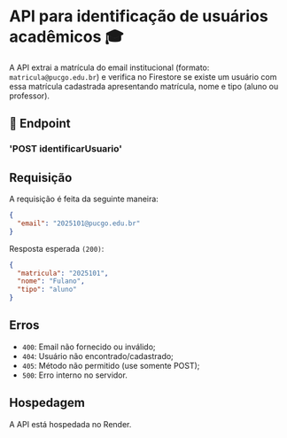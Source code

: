# API para identificação de usuários acadêmicos 🎓
A API extrai a matrícula do email institucional (formato: `matricula@pucgo.edu.br`) e verifica no Firestore se existe um usuário com essa matrícula cadastrada apresentando matrícula, nome e tipo (aluno ou professor).

## 📍 Endpoint 
### 'POST identificarUsuario'

## Requisição
A requisição é feita da seguinte maneira:
```json
{
  "email": "2025101@pucgo.edu.br"
}
```
Resposta esperada `(200)`:
```json
{
  "matricula": "2025101",
  "nome": "Fulano",
  "tipo": "aluno"
}
```

## Erros
- `400`: Email não fornecido ou inválido;
- `404`: Usuário não encontrado/cadastrado;
- `405`: Método não permitido (use somente POST);
- `500`: Erro interno no servidor.

## Hospedagem
A API está hospedada no Render.


